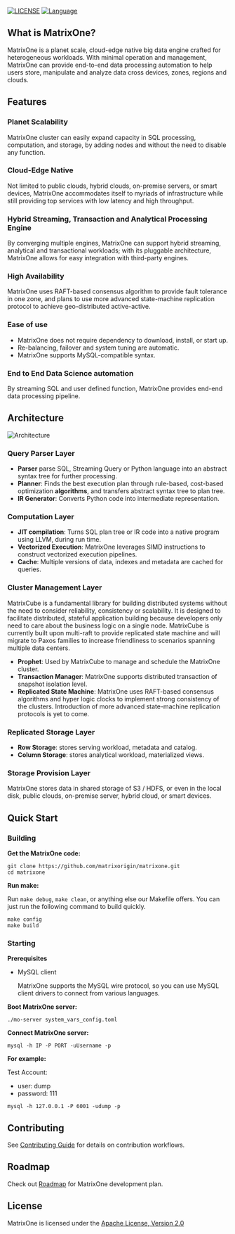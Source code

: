 [![LICENSE](https://img.shields.io/badge/License-Apache%202.0-blue.svg)](LICENSE)
[![Language](https://img.shields.io/badge/Language-Go-blue.svg)](https://golang.org/)

## What is MatrixOne?
MatrixOne is a planet scale, cloud-edge native big data engine crafted for heterogeneous workloads. With minimal operation and management, MatrixOne can provide end-to-end data processing automation to help users store, manipulate and analyze data cross devices, zones, regions and clouds.

## Features

### Planet Scalability
MatrixOne cluster can easily expand capacity in SQL processing, computation, and storage, by adding nodes and without the need to disable any function.

### Cloud-Edge Native
Not limited to public clouds, hybrid clouds, on-premise servers, or smart devices, MatrixOne accommodates itself to myriads of infrastructure while still providing top services with low latency and high throughput.

### Hybrid Streaming, Transaction and Analytical Processing Engine
By converging multiple engines, MatrixOne can support hybrid streaming, analytical and transactional workloads; with its pluggable architecture, MatrixOne allows for easy integration with third-party engines.

### High Availability
MatrixOne uses RAFT-based consensus algorithm to provide fault tolerance in one zone, and plans to use more advanced state-machine replication protocol to achieve geo-distributed active-active.

### Ease of use
- MatrixOne does not require dependency to download, install, or start up.
- Re-balancing, failover and system tuning are automatic.
- MatrixOne supports MySQL-compatible syntax.

### End to End Data Science automation
By streaming SQL and user defined function, MatrixOne provides end-end data processing pipeline.

## Architecture
![Architecture](https://github.com/matrixorigin/artwork/blob/main/diagram/overall-architecture.png)

### Query Parser Layer
-   **Parser** parse SQL, Streaming Query or Python language into an abstract syntax tree for further processing.
-   **Planner**: Finds the best execution plan through rule-based, cost-based optimization **algorithms**, and transfers abstract syntax tree to plan tree.
-   **IR Generator**: Converts Python code into intermediate representation.
### Computation Layer
-   **JIT compilation**: Turns SQL plan tree or IR code into a native program using LLVM, during run time.
-   **Vectorized Execution**: MatrixOne leverages SIMD instructions to construct vectorized execution pipelines.
-   **Cache**: Multiple versions of data, indexes and metadata are cached for queries.
### Cluster Management Layer
MatrixCube is a fundamental library for building distributed systems without the need to consider reliability, consistency or scalability. It is designed to facilitate distributed, stateful application building because developers only need to care about the business logic on a single node. MatrixCube is currently built upon multi-raft to provide replicated state machine and will migrate to Paxos families to increase friendliness to scenarios spanning multiple data centers.
-   **Prophet**: Used by MatrixCube to manage and schedule the MatrixOne cluster.
-   **Transaction Manager**: MatrixOne supports distributed transaction of snapshot isolation level.
-   **Replicated State Machine**: MatrixOne uses RAFT-based consensus algorithms and hyper logic clocks to implement strong consistency of the clusters. Introduction of more advanced state-machine replication protocols is yet to come.
### Replicated Storage Layer
-   **Row Storage**: stores serving workload, metadata and catalog.
-   **Column Storage**: stores analytical workload, materialized views.
### Storage Provision Layer
MatrixOne stores data in shared storage of S3 / HDFS, or even in the local disk, public clouds, on-premise server, hybrid cloud, or smart devices.
## Quick Start
### Building

**Get the MatrixOne code:**

```
git clone https://github.com/matrixorigin/matrixone.git
cd matrixone
```

**Run make:**

Run `make debug`, `make clean`, or anything else our Makefile offers. You can just run the following command to build quickly.

```
make config
make build
```

### Starting

**Prerequisites**

- MySQL client

  MatrixOne supports the MySQL wire protocol, so you can use MySQL client drivers to connect from various languages.

**Boot MatrixOne server:**

```
./mo-server system_vars_config.toml
```

**Connect MatrixOne server:**

```
mysql -h IP -P PORT -uUsername -p
```

**For example:**

Test Account:

- user: dump
- password: 111

```
mysql -h 127.0.0.1 -P 6001 -udump -p
```

## Contributing
See [Contributing Guide](CONTRIBUTING.md) for details on contribution workflows.

## Roadmap
Check out [Roadmap](https://github.com/matrixorigin/matrixone/issues/613) for MatrixOne development plan.

## License
MatrixOne is licensed under the [Apache License, Version 2.0](LICENSE)
